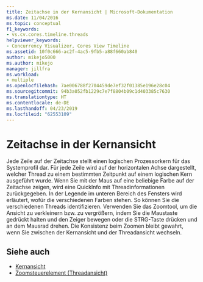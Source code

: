 ```yaml
---
title: Zeitachse in der Kernansicht | Microsoft-Dokumentation
ms.date: 11/04/2016
ms.topic: conceptual
f1_keywords:
- vs.cv.cores.timeline.threads
helpviewer_keywords:
- Concurrency Visualizer, Cores View Timeline
ms.assetid: 10f0c666-ac2f-4ac5-9fb5-a88f660ab840
author: mikejo5000
ms.author: mikejo
manager: jillfra
ms.workload:
- multiple
ms.openlocfilehash: 7ae006788f2704459de7ef32f01385e196e28c04
ms.sourcegitcommit: 94b3a052fb1229c7e7f8804b09c1d403385c7630
ms.translationtype: HT
ms.contentlocale: de-DE
ms.lasthandoff: 04/23/2019
ms.locfileid: "62553109"
---
```

# <a name="cores-view-timeline"></a>Zeitachse in der Kernansicht
Jede Zeile auf der Zeitachse stellt einen logischen Prozessorkern für das Systemprofil dar. Für jede Zeile wird auf der horizontalen Achse dargestellt, welcher Thread zu einem bestimmten Zeitpunkt auf einem logischen Kern ausgeführt wurde. Wenn Sie mit der Maus auf eine beliebige Farbe auf der Zeitachse zeigen, wird eine QuickInfo mit Threadinformationen zurückgegeben. In der Legende im unteren Bereich des Fensters wird erläutert, wofür die verschiedenen Farben stehen. So können Sie die verschiedenen Threads identifizieren. Verwenden Sie das Zoomtool, um die Ansicht zu verkleinern bzw. zu vergrößern, indem Sie die Maustaste gedrückt halten und den Zeiger bewegen oder die STRG-Taste drücken und an dem Mausrad drehen. Die Konsistenz beim Zoomen bleibt gewahrt, wenn Sie zwischen der Kernansicht und der Threadansicht wechseln.

## <a name="see-also"></a>Siehe auch
- [Kernansicht](../profiling/cores-view.md)
- [Zoomsteuerelement (Threadansicht)](../profiling/zoom-control-threads-view.md)
